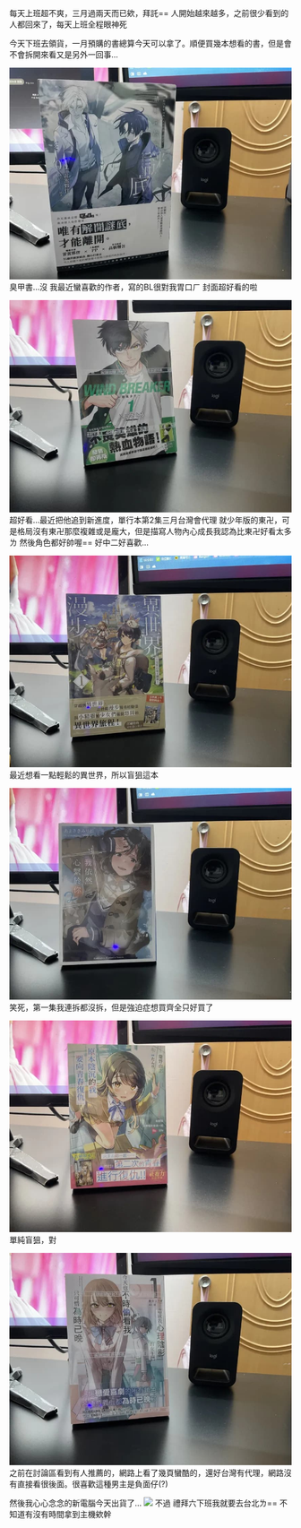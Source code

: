 每天上班超不爽，三月過兩天而已欸，拜託==
人開始越來越多，之前很少看到的人都回來了，每天上班全程眼神死

今天下班去領貨，一月預購的書總算今天可以拿了。順便買幾本想看的書，但是會不會拆開來看又是另外一回事...

![noccimage](https://github.com/photohost/picx-images-hosting/raw/master/20250210/noccimage.32i30fzs9c.jpg)
臭甲書...沒
我最近蠻喜歡的作者，寫的BL很對我胃口ㄏ
封面超好看的啦

![noccimage](https://github.com/photohost/picx-images-hosting/raw/master/20250210/noccimage.5j4bfd7eg0.jpg)
超好看...最近把他追到新進度，單行本第2集三月台灣會代理
就少年版的東卍，可是格局沒有東卍那麼複雜或是龐大，但是描寫人物內心成長我認為比東卍好看太多ㄌ
然後角色都好帥喔== 好中二好喜歡...

![noccimage](https://github.com/photohost/picx-images-hosting/raw/master/20250210/noccimage.7i0i5pdpv1.jpg)
最近想看一點輕鬆的異世界，所以盲狙這本

![noccimage](https://github.com/photohost/picx-images-hosting/raw/master/20250210/noccimage.8z6n7giodn.jpg)
笑死，第一集我連拆都沒拆，但是強迫症想買齊全只好買了

![noccimage](https://github.com/photohost/picx-images-hosting/raw/master/20250210/noccimage.6m40q95xs6.jpg)
單純盲狙，對

![noccimage](https://github.com/photohost/picx-images-hosting/raw/master/20250210/noccimage.3nrqmqyhd2.jpg)
之前在討論區看到有人推薦的，網路上看了幾頁蠻酷的，還好台灣有代理，網路沒有直接看很後面。很喜歡這種男主是負面仔(?)

然後我心心念念的新電腦今天出貨了...
![](https://i.imgur.com/u3a0SpS.png)
不過
禮拜六下班我就要去台北ㄌ==
不知道有沒有時間拿到主機欸幹
<!-- ##{"timestamp":1677686400}## -->